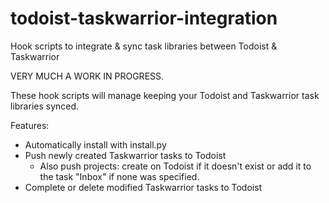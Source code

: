 # todoist-taskwarrior-integration
Hook scripts to integrate &amp; sync task libraries between Todoist &amp; Taskwarrior

VERY MUCH A WORK IN PROGRESS.

These hook scripts will manage keeping your Todoist and Taskwarrior task libraries synced.

Features:
  - Automatically install with install.py
  - Push newly created Taskwarrior tasks to Todoist
    - Also push projects: create on Todoist if it doesn't exist or add it to the task "Inbox" if none was specified.
  - Complete or delete modified Taskwarrior tasks to Todoist
